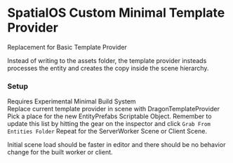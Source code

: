 # SpatialOS Custom Minimal Template Provider

Replacement for Basic Template Provider

Instead of writing to the assets folder, the template provider insteads processes the entity and creates the copy inside the scene hierarchy.


### Setup
Requires Experimental Minimal Build System  
Replace current template provider in scene with DragonTemplateProvider  
Pick a place for the new EntityPrefabs Scriptable Object. Remember to update this list by hitting the gear on the inspector and click `Grab From Entities Folder`
Repeat for the ServerWorker Scene or Client Scene.

Initial scene load should be faster in editor and there should be no behavior change for the built worker or client.
